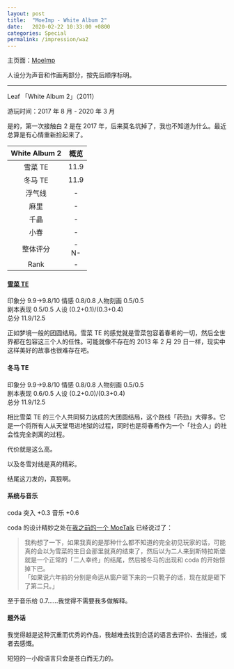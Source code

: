```yaml
---
layout: post
title:  "MoeImp - White Album 2"
date:   2020-02-22 10:33:00 +0800
categories: Special
permalink: /impression/wa2
---
```


主页面：[MoeImp](http://yoro.xyz/impression)

人设分为声音和作画两部分，按先后顺序标明。

---

Leaf 「White Album 2」（2011）

游玩时间：2017 年 8 月 - 2020 年 3 月

是的，第一次接触白 2 是在 2017 年，后来莫名坑掉了，我也不知道为什么。最近总算是有心情重新捡起来了。

| White Album 2 | 概览 |
| :---------------: |:---: |
| 雪菜 TE | 11.9 |
| 冬马 TE | 11.9 |
| 浮气线 | - |
| 麻里 | - |
| 千晶 | - |
| 小春 | - |
| 整体评分 |-<br />N-|
| Rank |  -  |

#### [雪菜 TE](http://yoro.xyz/kawaiigirls/2020/02/22/wa2-setsuna-moetalk.html)

印象分 9.9→9.8/10 情感 0.8/0.8 人物刻画 0.5/0.5<br />
剧本表现 0.5/0.5 人设 (0.2+0.1)/(0.3+0.4)<br />
总分 11.9/12.5

正如梦境一般的团圆结局。雪菜 TE 的感觉就是雪菜包容着春希的一切，然后全世界都在包容这三个人的任性。可能就像不存在的 2013 年 2 月 29 日一样，现实中这样美好的故事也很难存在吧。

#### 冬马 TE

印象分 9.9→9.8/10 情感 0.8/0.8 人物刻画 0.5/0.5<br />
剧本表现 0.6/0.5 人设 (0.2+0.0)/(0.3+0.4)<br />
总分 11.9/12.5

相比雪菜 TE 的三个人共同努力达成的大团圆结局，这个路线「药劲」大得多。它是一个将所有人从天堂甩进地狱的过程，同时也是将春希作为一个「社会人」的社会性完全剥离的过程。

代价就是这么高。

以及冬雪对线是真的精彩。

结尾这刀发的，真狠啊。

#### 系统与音乐

coda 突入 +0.3 音乐 +0.6

coda 的设计精妙之处在[我之前的一个 MoeTalk](https://t.bilibili.com/357881633161860094?tab=2) 已经说过了：

> 我构想了一下，如果我真的是那种什么都不知道的完全初见玩家的话，可能真的会以为雪菜的生日会那里就真的结束了，然后以为二人来到斯特拉斯堡就是一个正常的「二人幸终」的结尾，然后被冬马的出现和 coda 的开始惊掉下巴。<br />
>「如果说六年前的分别是命运从窗户砸下来的一只靴子的话，现在就是砸下了第二只。」

至于音乐给 0.7……我觉得不需要我多做解释。

#### 题外话

我觉得越是这种沉重而优秀的作品，我越难去找到合适的语言去评价、去描述，或者去感慨。

短短的一小段语言只会是苍白而无力的。
